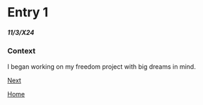 # Entry 1
##### 11/3/X24

### Context

I began working on my freedom project with big dreams in mind. 

[Next](entry02.md)

[Home](../README.md)
